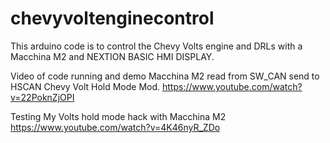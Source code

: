 # chevyvoltenginecontrol
This arduino code is to control the Chevy Volts engine and DRLs with a Macchina M2 and NEXTION BASIC HMI DISPLAY.

Video of code running and demo
Macchina M2 read from SW_CAN send to HSCAN Chevy Volt Hold Mode Mod.
https://www.youtube.com/watch?v=22PoknZjOPI

Testing My Volts hold mode hack with Macchina M2
https://www.youtube.com/watch?v=4K46nyR_ZDo
